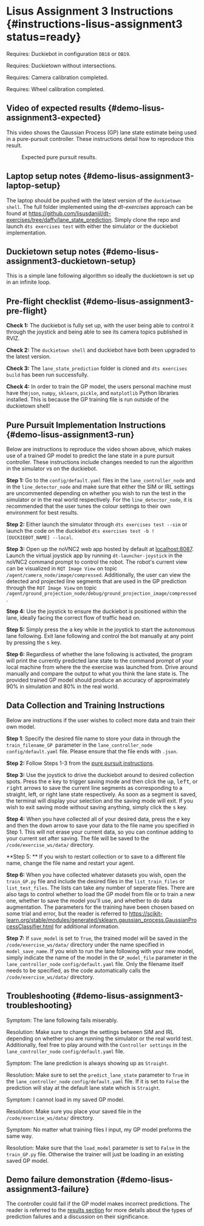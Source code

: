 # Lisus Assignment 3 Instructions {#instructions-lisus-assignment3 status=ready}

<div class='requirements' markdown="1">

Requires: Duckiebot in configuration  `DB18` or `DB19`.

Requires: Duckietown without intersections.

Requires: Camera calibration completed.

Requires: Wheel calibration completed.

</div>

## Video of expected results {#demo-lisus-assignment3-expected}

This video shows the Gaussian Process (GP) lane state estimate being used in a pure-pursuit controller. These instructions detail how to reproduce this result.

<figure id="cross-right_turn_inst">
    <figcaption> Expected pure pursuit results.</figcaption>
    <dtvideo src="vimeo:496078145"/>
</figure>

## Laptop setup notes {#demo-lisus-assignment3-laptop-setup}

The laptop should be pushed with the latest version of the `duckietown shell`. The full folder implemented using the *dt-exercises* approach can be found at https://github.com/lisusdaniil/dt-exercises/tree/daffy/lane_state_prediction. Simply clone the repo and launch `dts exercises test` with either the simulator or the duckiebot implementation.


## Duckietown setup notes {#demo-lisus-assignment3-duckietown-setup}

This is a simple lane following algorithm so ideally the duckietown is set up in an infinite loop.

## Pre-flight checklist {#demo-lisus-assignment3-pre-flight}

**Check 1:** The duckiebot is fully set up, with the user being able to control it through the joystick and being able to see its camera topics published in RVIZ.

**Check 2:** The `duckietown shell` and duckiebot have both been upgraded to the latest version.

**Check 3:** The `lane_state_prediction` folder is cloned and `dts exercises build` has been run successfully.

**Check 4:** In order to train the GP model, the users personal machine must have the`json`, `numpy`, `sklearn`, `pickle`, and `matplotlib` Python libraries installed. This is because the GP training file is run outside of the duckietown shell!

## Pure Pursuit Implementation Instructions {#demo-lisus-assignment3-run}

Below are instructions to reproduce the video shown above, which makes use of a trained GP model to predict the lane state in a pure pursuit controller. These instructions include changes needed to run the algorithm in the simulator vs on the duckiebot.

**Step 1:** Go to the `config/default.yaml` files in the `lane_controller_node` and in the `line_detector_node` and make sure that either the SIM or IRL settings are uncommented depending on whether you wish to run the test in the simulator or in the real world respectively. For the `line_detector_node`, it is recommended that the user tunes the colour settings to their own environment for best results.

**Step 2:** Either launch the simulator through `dts exercises test --sim` or launch the code on the duckiebot `dts exercises test -b ![DUCKIEBOT_NAME] --local`. 

**Step 3:** Open up the noVNC2 web app hosted by default at [localhost:8087](localhost:8087). Launch the virtual joystick app by running `dt-launcher-joystick` in the noVNC2 command prompt to control the robot. The robot's current view can be visualized in `RQT Image View` on topic `/agent/camera_node/image/compressed`. Additionally, the user can view the detected and projected line segments that are used in the GP prediction through the `RQT Image View` on topic `/agent/ground_projection_node/debug/ground_projection_image/compressed`.

**Step 4:** Use the joystick to ensure the duckiebot is positioned within the lane, ideally facing the correct flow of traffic head on.

**Step 5:** Simply press the <kbd>a</kbd> key while in the joystick to start the autonomous lane following. Exit lane following and control the bot manually at any point by pressing the <kbd>s</kbd> key.

**Step 6:** Regardless of whether the lane following is activated, the program will print the currently predicted lane state to the command prompt of your local machine from where the the exercise was launched from. Drive around manually and compare the output to what you think the lane state is. The provided trained GP model should produce an accuracy of approximately 90% in simulation and 80% in the real world.

## Data Collection and Training Instructions

Below are instructions if the user wishes to collect more data and train their own model.

**Step 1**: Specify the desired file name to store your data in through the `train_filename_GP `parameter in the `lane_controller_node` `config/default.yaml` file. Please ensure that the file ends with `.json`.

**Step 2:** Follow Steps 1-3 from the [pure pursuit instructions](#demo-lisus-assignment3-run).

**Step 3:** Use the joystick to drive the duckiebot around to desired collection spots. Press the <kbd>e</kbd> key to trigger saving mode and then click the <kbd>up</kbd>, <kbd>left</kbd>, or <kbd>right</kbd> arrows to save the current line segments as corresponding to a straight, left, or right lane state respectively. As soon as a segment is saved, the terminal will display your selection and the saving mode will exit. If you wish to exit saving mode without saving anything, simply click the <kbd>s</kbd> key.

**Step 4:** When you have collected all of your desired data, press the <kbd>e</kbd> key and then the <kbd>down</kbd> arrow to save your data to the file name you specified in Step 1. This will not erase your current data, so you can continue adding to your current set after saving. The file will be saved to the `/code/exercise_ws/data/` directory.

**Step 5: ** If you wish to restart collection or to save to a different file name, change the file name and restart your agent.

**Step 6:** When you have collected whatever datasets you wish, open the `train_GP.py` file and include the desired files in the `list_train_files` or `list_test_files`. The lists can take any number of seperate files. There are also tags to control whether to load the GP model from file or to train a new one, whether to save the model you'll use, and whether to do data augmentation. The parameters for the training have been chosen based on some trial and error, but the reader is referred to https://scikit-learn.org/stable/modules/generated/sklearn.gaussian_process.GaussianProcessClassifier.html for additional information.

**Step 7:** If `save_model` is set to `True`, the trained model will be saved in the `/code/exercise_ws/data/` directory under the name specified in `model_save_name`. If you wish to run the lane following with your new model, simply indicate the name of the model in the `GP_model_file` parameter in the `lane_controller_node` `config/default.yaml` file. Only the filename itself needs to be specified, as the code automatically calls the `/code/exercise_ws/data/` directory. 

## Troubleshooting {#demo-lisus-assignment3-troubleshooting}


Symptom: The lane following fails miserably.

Resolution: Make sure to change the settings between SIM and IRL depending on whether you are running the simulator or the real world test. Additionally, feel free to play around with the `Controller settings` in the `lane_controller_node` `config/default.yaml` file.


Symptom: The lane prediction is always showing up as `Straight`.

Resolution: Make sure to set the `predict_lane_state` parameter to `True` in the `lane_controller_node` `config/default.yaml` file. If it is set to `False` the prediction will stay at the default lane state which is `Straight`.

Symptom: I cannot load in my saved GP model.

Resolution: Make sure you place your saved file in the `/code/exercise_ws/data/` directory.

Symptom: No matter what training files I input, my GP model  preforms the same way.

Resolution: Make sure that the `load_model` parameter is set to `False` in the `train_GP.py` file. Otherwise the trainer will just be loading in an existing saved GP model.

## Demo failure demonstration {#demo-lisus-assignment3-failure}

The controller could fail if the GP model makes incorrect predictions. The reader is referred to the [results section](#lisus-assignment3-final-formal) for more details about the types of prediction failures and a discussion on their significance.
